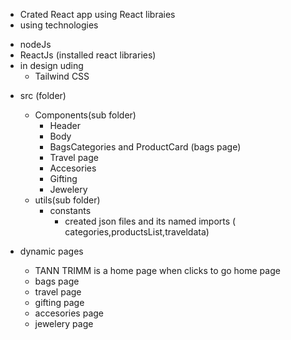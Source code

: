 - Crated React app using React libraies
- using technologies

* nodeJs
* ReactJs (installed react libraries)
* in design uding
  - Tailwind CSS

- src (folder)

  - Components(sub folder)
    - Header
    - Body
    - BagsCategories and ProductCard (bags page)
    - Travel page
    - Accesories
    - Gifting
    - Jewelery
  - utils(sub folder)
    - constants
      - created json files and its named imports ( categories,productsList,traveldata)

- dynamic pages
  - TANN TRIMM is a home page when clicks to go home page
  - bags page
  - travel page
  - gifting page
  - accesories page
  - jewelery page
